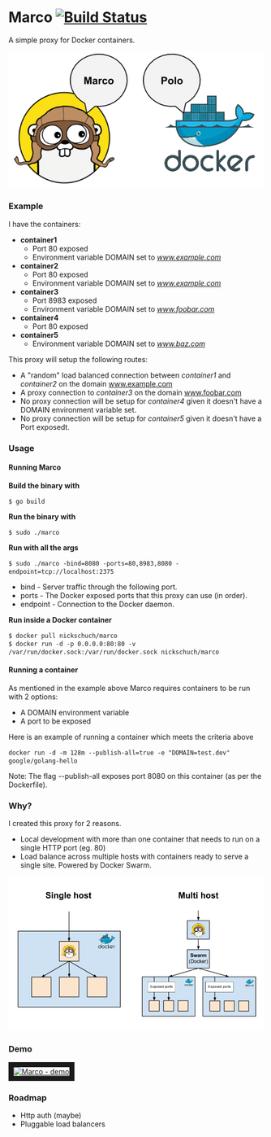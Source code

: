 Marco [![Build Status](https://travis-ci.org/nickschuch/marco.svg?branch=master)](https://travis-ci.org/nickschuch/marco)
=====

A simple proxy for Docker containers.

![Overview](/docs/overview.png "Overview")

### Example

I have the containers:
* **container1**
  * Port 80 exposed
  * Environment variable DOMAIN set to _www.example.com_
* **container2**
  * Port 80 exposed
  * Environment variable DOMAIN set to _www.example.com_
* **container3**
  * Port 8983 exposed
  * Environment variable DOMAIN set to _www.foobar.com_
* **container4**
  * Port 80 exposed
* **container5**
  * Environment variable DOMAIN set to _www.baz.com_

This proxy will setup the following routes:
* A "random" load balanced connection between _container1_ and _container2_ on the domain www.example.com
* A proxy connection to _container3_ on the domain www.foobar.com
* No proxy connection will be setup for _container4_ given it doesn't have a DOMAIN environment variable set.
* No proxy connection will be setup for _container5_ given it doesn't have a Port exposedt.

### Usage

#### Running Marco

**Build the binary with**

```
$ go build
```

**Run the binary with**

```
$ sudo ./marco
```

**Run with all the args**

```
$ sudo ./marco -bind=8080 -ports=80,8983,8080 -endpoint=tcp://localhost:2375
```

* bind - Server traffic through the following port.
* ports - The Docker exposed ports that this proxy can use (in order).
* endpoint - Connection to the Docker daemon.

**Run inside a Docker container**

```
$ docker pull nickschuch/marco
$ docker run -d -p 0.0.0.0:80:80 -v /var/run/docker.sock:/var/run/docker.sock nickschuch/marco
```

#### Running a container

As mentioned in the example above Marco requires containers to be run with 2 options:
* A DOMAIN environment variable
* A port to be exposed

Here is an example of running a container which meets the criteria above

```
docker run -d -m 128m --publish-all=true -e "DOMAIN=test.dev" google/golang-hello
```

Note: The flag --publish-all exposes port 8080 on this container (as per the Dockerfile).

### Why?

I created this proxy for 2 reasons.
* Local development with more than one container that needs to run on a single HTTP port (eg. 80)
* Load balance across multiple hosts with containers ready to serve a single site. Powered by Docker Swarm.

![Why](/docs/why.png "Why")

### Demo

<a href="http://www.youtube.com/watch?feature=player_embedded&v=2pzwmtCeSyQ
" target="_blank"><img src="http://img.youtube.com/vi/2pzwmtCeSyQ/0.jpg" 
alt="Marco - demo " width="240" height="180" border="10" /></a>

### Roadmap

* Http auth (maybe)
* Pluggable load balancers

